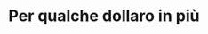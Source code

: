 ---
layout: post
title: Per qualche dollaro in più
director: Sergio Leone
year: 1965
cover: https://images.mubicdn.net/images/film/18303/cache-12832-1546297207/image-w1280.jpg
imdb_id: tt0059578
---